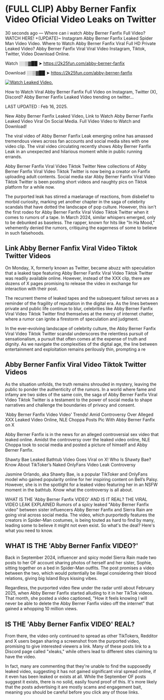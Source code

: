 # (FULL CLIP) Abby Berner Fanfix Video Oficial Video Leaks on Twitter

30 seconds ago — Where can i watch Abby Berner Fanfix Full Video? WATCH HERE! +(UPDATE)~ Instagram Abby Berner Fanfix Leaked Spider Man Video Video. Where to Watch Abby Berner Fanfix Viral Full HD Private Leaked Video? Abby Berner Fanfix Viral Viral Video Instagram, Tiktok, Twitter, Video Download Online.

Watch ░░▒▓██ ➤ https://2k25fun.com/abby-berner-fanfix

Download ░░▒▓██ ➤ https://2k25fun.com/abby-berner-fanfix

[![Watch Leaked Video.](https://miro.medium.com/v2/resize:fit:828/format:webp/1*cilzJN44JGOrTw9NJCrNHA.gif "Watch Leaked Video")](https://2k25fun.com/abby-berner-fanfix)

How to Watch Viral Abby Berner Fanfix Full Video on Instagram, Twitter (X), Discord? Abby Berner Fanfix Leaked Video trending on twitter...

LAST UPDATED : Feb 16, 2025.

New Abby Berner Fanfix Leaked Video, Link to Watch Abby Berner Fanfix Leaked Video Viral On Social Media. Full Video Video to Watch and Download!

The viral video of Abby Berner Fanfix Leak emerging online has amassed tremendous views across fan accounts and social media sites with one video clip. The viral video circulating recently shows Abby Berner Fanfix Leak in an unexpected and hilarious moment while in public running errands.

Abby Berner Fanfix Viral Video Tiktok Twitter New collections of Abby Berner Fanfix Viral Video Tiktok Twitter is now being a creator on Fanfix uploading adult contents. Social media star Abby Berner Fanfix Viral Video Tiktok Twitter is been posting short videos and naughty pics on Tiktok platform for a while now.

The purported leak has stirred a maelanage of reactions, from disbelief to morbid curiosity, marking yet another chapter in the saga of celebrity scandals that have dotted the landscape of pop culture. However, this isn't the first rodeo for Abby Berner Fanfix Viral Video Tiktok Twitter when it comes to rumors of a tape. In March 2024, similar whispers emerged, only to be debunked as baseless. The rapper, known for hits like "In Ha Mood," vehemently denied the rumors, critiquing the eagerness of some to believe in such falsehoods.

## Link Abby Berner Fanfix Viral Video Tiktok Twitter Videos

On Monday, X, formerly known as Twitter, became abuzz with speculation that a leaked tape featuring Abby Berner Fanfix Viral Video Tiktok Twitter was readily available online. However, instead of the XXX clip, there are dozens of X pages promising to release the video in exchange for interaction with their post.

The recurrent theme of leaked tapes and the subsequent fallout serves as a reminder of the fragility of reputation in the digital era. As the lines between private and public life continue to blur, celebrities like Abby Berner Fanfix Viral Video Tiktok Twitter find themselves at the mercy of internet chatter, where a rumor can ignite a firestorm of speculation and judgment.

In the ever-evolving landscape of celebrity culture, the Abby Berner Fanfix Viral Video Tiktok Twitter scandal underscores the relentless pursuit of sensationalism, a pursuit that often comes at the expense of truth and dignity. As we navigate the complexities of the digital age, the line between entertainment and exploitation remains perilously thin, prompting a re

##  Abby Berner Fanfix Viral Video Tiktok Twitter Videos

As the situation unfolds, the truth remains shrouded in mystery, leaving the public to ponder the authenticity of the rumors. In a world where fame and infamy are two sides of the same coin, the saga of Abby Berner Fanfix Viral Video Tiktok Twitter is a testament to the power of social media to shape narratives and challenge the boundaries of privacy and consent.

'Abby Berner Fanfix Video Video' Trends! Amid Controversy Over Alleged XXX Leaked Video Online, NLE Choppa Posts Pic With Abby Berner Fanfix on X

Abby Berner Fanfix is in the news for an alleged controversial sex video that leaked online. Amidst the controversy over the leaked video online, NLE Choppa took to social media and posted a picture of himself and Abby Berner Fanfix.

Shawty Bae Leaked Bathtub Video Goes Viral on X! Who Is Shawty Bae? Know About TikToker’s Naked OnlyFans Video Leak Controversy

Jasmine Orlando, aka Shawty Bae, is a popular TikToker and OnlyFans model who gained popularity online for her inspiring content on Bell’s Palsy. However, she is in the spotlight for a leaked video featuring her in an NSFW moment in the bathtub. Know what the controversy is all about.

WHAT IS THE 'Abby Berner Fanfix VIDEO' AND IS IT REAL? THE VIRAL VIDEO LEAK EXPLAINED Rumors of a spicy leaked "Abby Berner Fanfix video" between sister influencers Abby Berner Fanfix and Sierra Rain are going viral across social media. The video, which purportedly features the creators in Spider-Man costumes, is being touted as hard to find by many, leading some to believe it might not even exist. So what's the deal? Here's what you need to know.

## WHAT IS THE 'Abby Berner Fanfix VIDEO?'

Back in September 2024, influencer and spicy model Sierra Rain made two posts to her OF account sharing photos of herself and her sister, Sophie, sitting together on a bed in Spider-Man outfits. The post promises a video between the two, which would potentially be illegal considering their blood relations, giving big Island Boys kissing vibes.

Regardless, the purported video flew under the radar until about February 2025, when Abby Berner Fanfix started alluding to it in her TikTok videos. That month, she posted a video captioned, "How it feels knowing I will never be able to delete the Abby Berner Fanfix video off the internet" that gained a whopping 10 million views.

## IS THE 'Abby Berner Fanfix VIDEO' REAL?

From there, the video only continued to spread as other TikTokers, Redditor and X users began sharing a screenshot from the purported video, promising to give interested viewers a link. Many of these posts link to a Discord page called "xleaks," while others lead to different sites claiming to have the video.

In fact, many are commenting that they're unable to find the supposedly leaked video, suggesting it has not gained significant viral spread online, if it even has been leaked or exists at all. While the September OF posts suggest it exists, there is no solid, easily found proof of this. It's more likely that the posts advertising it are mostly scams and engagement bait, meaning you should be careful before you click any of those links.